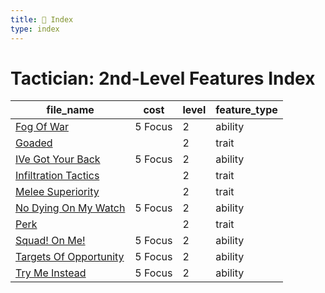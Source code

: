 ```yaml
---
title: 📑 Index
type: index
---
```


# Tactician: 2nd-Level Features Index

| file_name                                               | cost    | level | feature_type |
| ------------------------------------------------------- | ------- | ----- | ------------ |
| [Fog Of War](../Fog%20Of%20War)                         | 5 Focus | 2     | ability      |
| [Goaded](../Goaded)                                     |         | 2     | trait        |
| [IVe Got Your Back](../IVe%20Got%20Your%20Back)         | 5 Focus | 2     | ability      |
| [Infiltration Tactics](../Infiltration%20Tactics)       |         | 2     | trait        |
| [Melee Superiority](../Melee%20Superiority)             |         | 2     | trait        |
| [No Dying On My Watch](../No%20Dying%20On%20My%20Watch) | 5 Focus | 2     | ability      |
| [Perk](../Perk)                                         |         | 2     | trait        |
| [Squad! On Me!](../Squad%21%20On%20Me%21)               | 5 Focus | 2     | ability      |
| [Targets Of Opportunity](../Targets%20Of%20Opportunity) | 5 Focus | 2     | ability      |
| [Try Me Instead](../Try%20Me%20Instead)                 | 5 Focus | 2     | ability      |
